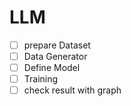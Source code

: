 # LLM

- [ ] prepare Dataset
- [ ] Data Generator
- [ ] Define Model
- [ ] Training
- [ ] check result with graph
